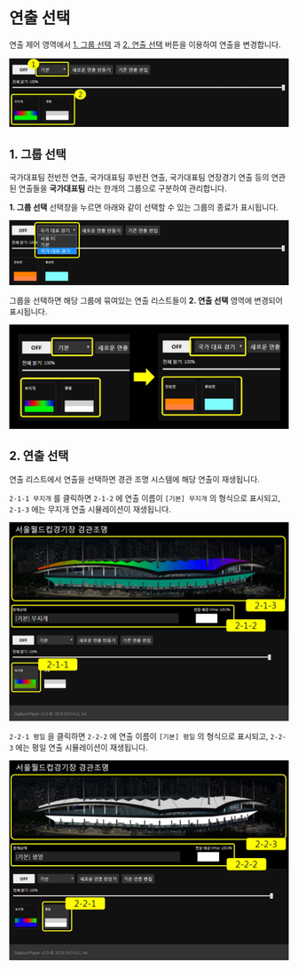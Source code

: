 # 연출 선택
연출 제어 영역에서 [1. 그룹 선택](#1-%EA%B7%B8%EB%A3%B9-%EC%84%A0%ED%83%9D) 과 [2. 연출 선택](#2-%EC%97%B0%EC%B6%9C-%EC%84%A0%ED%83%9D) 버튼을 이용하여 연출을 변경합니다.

![연출 선택](../../image/main/choose.jpg)

## 1. 그룹 선택
국가대표팀 전반전 연출, 국가대표팀 후반전 연출, 국가대표팀 연장경기 연출 등의 연관된 연출들을 **국가대표팀** 라는 한개의 그룹으로 구분하여 관리합니다.

**1. 그룹 선택** 선택창을 누르면 아래와 같이 선택할 수 있는 그룹의 종료가 표시됩니다.

![그룹 선택](../../image/main/group.jpg)

그룹을 선택하면 해당 그룹에 묶여있는 연출 리스트들이 **2. 연출 선택** 영역에 변경되어 표시됩니다.

![그룹 변화](../../image/main/groupSelect.jpg)

## 2. 연출 선택
연출 리스트에서 연출을 선택하면 경관 조명 시스템에 해당 연출이 재생됩니다.

`2-1-1 무지개` 를 클릭하면 `2-1-2` 에 연출 이름이 `[기본] 무지개` 의 형식으로 표시되고,
`2-1-3` 에는 무지개 연출 시뮬레이션이 재생됩니다.

![연출 선택1](../../image/main/choose1.jpg)

`2-2-1 평일` 을 클릭하면 `2-2-2` 에 연출 이름이 `[기본] 평일` 의 형식으로 표시되고,
`2-2-3` 에는 평일 연출 시뮬레이션이 재생됩니다.

![연출 선택2](../../image/main/choose2.jpg)
